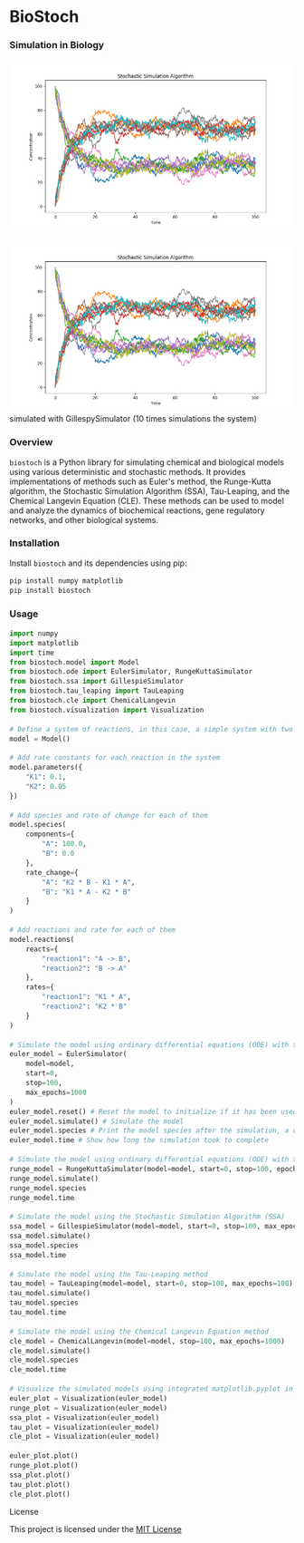 
# BioStoch
### Simulation in Biology

![Simulated with GillespySimulator: Concentration trajectories of species A and B over time. Ten independent simulations were performed, each represented by a different line color.](https://github.com/LoqmanSamani/biostoch/blob/systembiology/examples/plots/ssa1.png)


![ssa1.png](https://github.com/LoqmanSamani/biostoch/blob/systembiology/examples/plots/ssa1.png)
simulated with GillespySimulator (10 times simulations the system)
### Overview

`biostoch` is a Python library for simulating chemical and biological models using various deterministic and stochastic methods. It provides implementations of methods such as Euler's method, the Runge-Kutta algorithm, the Stochastic Simulation Algorithm (SSA), Tau-Leaping, and the Chemical Langevin Equation (CLE). These methods can be used to model and analyze the dynamics of biochemical reactions, gene regulatory networks, and other biological systems.

### Installation

Install `biostoch` and its dependencies using pip:

```bash
pip install numpy matplotlib 
pip install biostoch
```

### Usage
```python
import numpy
import matplotlib
import time
from biostoch.model import Model
from biostoch.ode import EulerSimulator, RungeKuttaSimulator
from biostoch.ssa import GillespieSimulator
from biostoch.tau_leaping import TauLeaping
from biostoch.cle import ChemicalLangevin
from biostoch.visualization import Visualization

# Define a system of reactions, in this case, a simple system with two reactions: A <-> B; with rate constants K1 = 0.1, K2 = 0.05
model = Model() 

# Add rate constants for each reaction in the system
model.parameters({
    "K1": 0.1, 
    "K2": 0.05
})

# Add species and rate of change for each of them
model.species(
    components={
        "A": 100.0, 
        "B": 0.0
    }, 
    rate_change={
        "A": "K2 * B - K1 * A", 
        "B": "K1 * A - K2 * B"
    }
)

# Add reactions and rate for each of them
model.reactions(
    reacts={
        "reaction1": "A -> B", 
        "reaction2": "B -> A"
    },
    rates={
        "reaction1": "K1 * A", 
        "reaction2": "K2 * B"
    }
)

# Simulate the model using ordinary differential equations (ODE) with the Euler method
euler_model = EulerSimulator(
    model=model, 
    start=0, 
    stop=100, 
    max_epochs=1000
)
euler_model.reset() # Reset the model to initialize if it has been used before
euler_model.simulate() # Simulate the model 
euler_model.species # Print the model species after the simulation, a dictionary containing the change in species concentration during the simulation time
euler_model.time # Show how long the simulation took to complete

# Simulate the model using ordinary differential equations (ODE) with the Runge-Kutta method
runge_model = RungeKuttaSimulator(model=model, start=0, stop=100, epochs=1000)
runge_model.simulate()
runge_model.species
runge_model.time

# Simulate the model using the Stochastic Simulation Algorithm (SSA)
ssa_model = GillespieSimulator(model=model, start=0, stop=100, max_epochs=1000)
ssa_model.simulate()
ssa_model.species
ssa_model.time

# Simulate the model using the Tau-Leaping method
tau_model = TauLeaping(model=model, start=0, stop=100, max_epochs=100)
tau_model.simulate()
tau_model.species
tau_model.time

# Simulate the model using the Chemical Langevin Equation method
cle_model = ChemicalLangevin(model=model, stop=100, max_epochs=1000)
cle_model.simulate()
cle_model.species
cle_model.time

# Visualize the simulated models using integrated matplotlib.pyplot in biostoch
euler_plot = Visualization(euler_model)
runge_plot = Visualization(euler_model)
ssa_plot = Visualization(euler_model)
tau_plot = Visualization(euler_model)
cle_plot = Visualization(euler_model)

euler_plot.plot()
runge_plot.plot()
ssa_plot.plot()
tau_plot.plot()
cle_plot.plot()

```

License

This project is licensed under the [MIT License](https://github.com/LoqmanSamani/biostoch/blob/systembiology/LICENSE)
